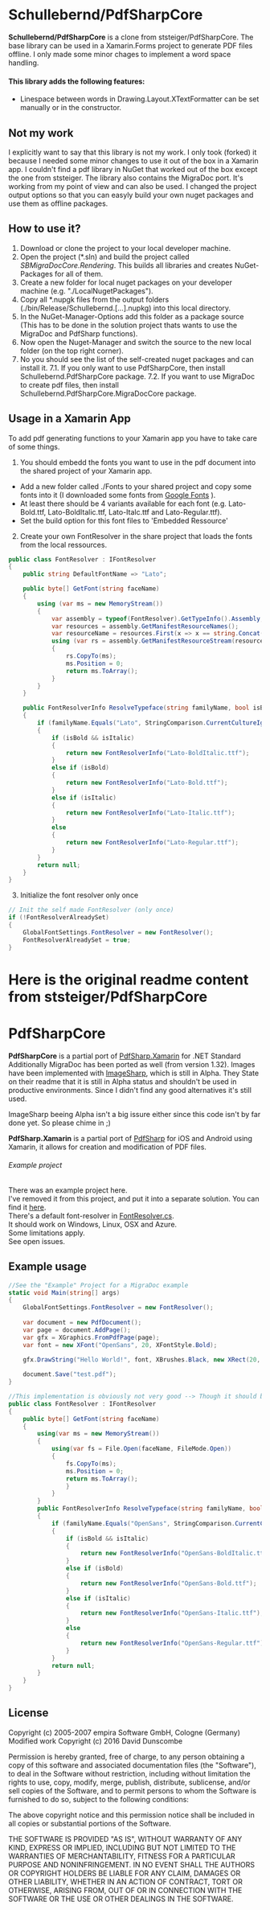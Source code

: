 # Schullebernd/PdfSharpCore
**Schullebernd/PdfSharpCore** is a clone from ststeiger/PdfSharpCore.
The base library can be used in a Xamarin.Forms project to generate PDF files offline. I only made some minor chages to implement a word space handling.

#### This library adds the following features:
- Linespace between words in Drawing.Layout.XTextFormatter can be set manually or in the constructor.

## Not my work
I explicitly want to say that this library is not my work. I only took (forked) it because I needed some minor changes to use it out of the box in a Xamarin app. I couldn't find a pdf library in NuGet that worked out of the box except the one from ststeiger.
The library also contains the MigraDoc port. It's working from my point of view and can also be used. I changed the project output options so that you can easyly build your own nuget packages and use them as offline packages.

## How to use it?
1. Download or clone the project to your local developer machine.
2. Open the project (*.sln) and build the project called *SBMigraDocCore.Rendering*. This builds all libraries and creates NuGet-Packages for all of them.
3. Create a new folder for local nuget packages on your developer machine (e.g. "./LocalNugetPackages").
4. Copy all *.nupgk files from the output folders (./bin/Release/Schullebernd.[...].nupkg) into this local directory.
5. In the NuGet-Manager-Options add this folder as a package source (This has to be done in the solution project thats wants to use the MigraDoc and PdfSharp functions).
6. Now open the Nuget-Manager and switch the source to the new local folder (on the top right corner).
7. No you should see the list of the self-created nuget packages and can install it.
7.1. If you only want to use PdfSharpCore, then install Schullebernd.PdfSharpCore package.
7.2. If you want to use MigraDoc to create pdf files, then install Schullebernd.PdfSharpCore.MigraDocCore package.

## Usage in a Xamarin App
To add pdf generating functions to your Xamarin app you have to take care of some things.
1. You should embedd the fonts you want to use in the pdf document into the shared project of your Xamarin app.
- Add a new folder called ./Fonts to your shared project and copy some fonts into it (I downloaded some fonts from [Google Fonts](https://fonts.google.com/) ).
- At least there should be 4 variants available for each font (e.g. Lato-Bold.ttf, Lato-BoldItalic.ttf, Lato-Italc.ttf and Lato-Regular.ttf).
- Set the build option for this font files to 'Embedded Ressource'
2. Create your own FontResolver in the share project that loads the fonts from the local ressources.
```cs
public class FontResolver : IFontResolver
{
	public string DefaultFontName => "Lato";

	public byte[] GetFont(string faceName)
	{
		using (var ms = new MemoryStream())
		{
			var assembly = typeof(FontResolver).GetTypeInfo().Assembly;
			var resources = assembly.GetManifestResourceNames();
			var resourceName = resources.First(x => x == string.Concat("[ProjectName].Fonts.", faceName)); // replace the [ProjectName] with the name of your shared project
			using (var rs = assembly.GetManifestResourceStream(resourceName))
			{
				rs.CopyTo(ms);
				ms.Position = 0;
				return ms.ToArray();
			}
		}
	}

	public FontResolverInfo ResolveTypeface(string familyName, bool isBold, bool isItalic)
	{
		if (familyName.Equals("Lato", StringComparison.CurrentCultureIgnoreCase))
		{
			if (isBold && isItalic)
			{
				return new FontResolverInfo("Lato-BoldItalic.ttf");
			}
			else if (isBold)
			{
				return new FontResolverInfo("Lato-Bold.ttf");
			}
			else if (isItalic)
			{
				return new FontResolverInfo("Lato-Italic.ttf");
			}
			else
			{
				return new FontResolverInfo("Lato-Regular.ttf");
			}
		}
		return null;
	}
}
```
3. Initialize the font resolver only once
```cs
// Init the self made FontResolver (only once)
if (!FontResolverAlreadySet)
{
    GlobalFontSettings.FontResolver = new FontResolver();
    FontResolverAlreadySet = true;
}
```




# Here is the original readme content from ststeiger/PdfSharpCore
# PdfSharpCore

**PdfSharpCore** is a partial port of [PdfSharp.Xamarin](https://github.com/roceh/PdfSharp.Xamarin/) for .NET Standard
Additionally MigraDoc has been ported as well (from version 1.32).
Images have been implemented with [ImageSharp](https://github.com/JimBobSquarePants/ImageSharp/), which is still in Alpha. They State on their readme that it is still in Alpha status and shouldn't be used in productive environments. Since I didn't find any good alternatives it's still used.

ImageSharp beeing Alpha isn't a big issure either since this code isn't by far done yet. So please chime in ;)

**PdfSharp.Xamarin** is a partial port of [PdfSharp](http://www.pdfsharp.net/) for iOS and Android using Xamarin, it allows for creation and modification of PDF files.



###### Example project 

There was an example project here. <br />
I've removed it from this project, and put it into a separate solution. 
You can find it [here](https://github.com/ststeiger/Stammbaum).<br />
There's a default font-resolver in [FontResolver.cs](https://github.com/ststeiger/PdfSharpCore/blob/master/PdfSharpCore/Utils/FontResolver.cs).<br />
It should work on Windows, Linux, OSX and Azure. <br />
Some limitations apply. <br />
See open issues. 


## Example usage 

```cs
//See the "Example" Project for a MigraDoc example
static void Main(string[] args)
{
    GlobalFontSettings.FontResolver = new FontResolver();
    
    var document = new PdfDocument();
    var page = document.AddPage();
    var gfx = XGraphics.FromPdfPage(page);
    var font = new XFont("OpenSans", 20, XFontStyle.Bold);
            
    gfx.DrawString("Hello World!", font, XBrushes.Black, new XRect(20, 20, page.Width, page.Height), XStringFormats.Center);

    document.Save("test.pdf");
}

//This implementation is obviously not very good --> Though it should be enough for everyone to implement their own.
public class FontResolver : IFontResolver
{
    public byte[] GetFont(string faceName)
    {
        using(var ms = new MemoryStream())
        {
            using(var fs = File.Open(faceName, FileMode.Open))
            {
                fs.CopyTo(ms);
                ms.Position = 0;
                return ms.ToArray();
                }
            }
        }
        public FontResolverInfo ResolveTypeface(string familyName, bool isBold, bool isItalic)
        {
            if (familyName.Equals("OpenSans", StringComparison.CurrentCultureIgnoreCase))
            {
                if (isBold && isItalic)
                {
                    return new FontResolverInfo("OpenSans-BoldItalic.ttf");
                }
                else if (isBold)
                {
                    return new FontResolverInfo("OpenSans-Bold.ttf");
                }
                else if (isItalic)
                {
                    return new FontResolverInfo("OpenSans-Italic.ttf");
                }
                else
                {
                    return new FontResolverInfo("OpenSans-Regular.ttf");
                }
            }
            return null;
        }
    }
}
```

## License

Copyright (c) 2005-2007 empira Software GmbH, Cologne (Germany)  
Modified work Copyright (c) 2016 David Dunscombe

Permission is hereby granted, free of charge, to any person obtaining a copy of this software and associated documentation files (the "Software"), to deal in the Software without restriction, including without limitation the rights to use, copy, modify, merge, publish, distribute, sublicense, and/or sell copies of the Software, and to permit persons to whom the Software is furnished to do so, subject to the following conditions:

The above copyright notice and this permission notice shall be included in all copies or substantial portions of the Software.

THE SOFTWARE IS PROVIDED "AS IS", WITHOUT WARRANTY OF ANY KIND, EXPRESS OR IMPLIED, INCLUDING BUT NOT LIMITED TO THE WARRANTIES OF MERCHANTABILITY, FITNESS FOR A PARTICULAR PURPOSE AND NONINFRINGEMENT. IN NO EVENT SHALL THE AUTHORS OR COPYRIGHT HOLDERS BE LIABLE FOR ANY CLAIM, DAMAGES OR OTHER LIABILITY, WHETHER IN AN ACTION OF CONTRACT, TORT OR OTHERWISE, ARISING FROM, OUT OF OR IN CONNECTION WITH THE SOFTWARE OR THE USE OR OTHER DEALINGS IN THE SOFTWARE.
